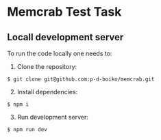 # Memcrab Test Task

## Locall development server

To run the code locally one needs to:

1. Clone the repository:

```
$ git clone git@github.com:p-d-boiko/memcrab.git
```

2. Install dependencies:

```
$ npm i
```

3. Run development server:

```
$ npm run dev
```
